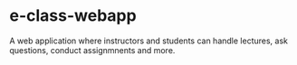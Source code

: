 # e-class-webapp
A web application where instructors and students can handle lectures, ask questions, conduct assignmnents and more.
